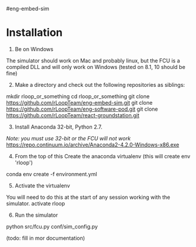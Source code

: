 #eng-embed-sim

# Installation

1. Be on Windows

The simulator should work on Mac and probably linux, but the FCU is a compiled DLL and will only work on Windows (tested on 8.1, 10 should be fine)

2. Make a directory and check out the following repositories as siblings: 

mkdir rloop_or_something
cd rloop_or_something
git clone https://github.com/rLoopTeam/eng-embed-sim.git
git clone https://github.com/rLoopTeam/eng-software-pod.git
git clone https://github.com/rLoopTeam/react-groundstation.git

3. Install Anaconda 32-bit, Python 2.7. 

*Note: you must use 32-bit or the FCU will not work*
https://repo.continuum.io/archive/Anaconda2-4.2.0-Windows-x86.exe

4. From the top of this Create the anaconda virtualenv (this will create env 'rloop')

conda env create -f environment.yml

5. Activate the virtualenv

You will need to do this at the start of any session working with the simulator.
activate rloop

6. Run the simulator

python src/fcu.py conf/sim_config.py

(todo: fill in mor documentation)

